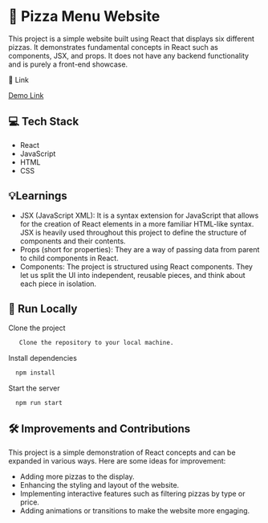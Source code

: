 # 🍕 Pizza Menu Website

This project is a simple website built using React that displays six different pizzas. It demonstrates fundamental concepts in React such as components, JSX, and props. It does not have any backend functionality and is purely a front-end showcase.

🔗 Link

[Demo Link](https://visionary-mousse-a45f9e.netlify.app)

## 💻 Tech Stack

- React
- JavaScript
- HTML 
- CSS




## 💡Learnings

- JSX (JavaScript XML): It is a syntax extension for JavaScript that allows for the creation of React elements in a more familiar HTML-like syntax. JSX is heavily used throughout this project to define the structure of components and their contents.
- Props (short for properties): They are a way of passing data from parent to child components in React.
- Components: The project is structured using React components. They let us split the UI into independent, reusable pieces, and think about each piece in isolation.

## 🚀 Run Locally

Clone the project

```bash
   Clone the repository to your local machine.
```

Install dependencies

```bash
  npm install
```

Start the server

```bash
  npm run start
```


## 🛠️ Improvements and Contributions
This project is a simple demonstration of React concepts and can be expanded in various ways. Here are some ideas for improvement:

- Adding more pizzas to the display.
- Enhancing the styling and layout of the website.
- Implementing interactive features such as filtering pizzas by type or price.
- Adding animations or transitions to make the website more engaging.


